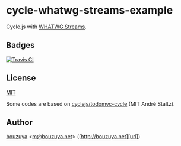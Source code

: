 # cycle-whatwg-streams-example

Cycle.js with [WHATWG Streams](https://streams.spec.whatwg.org/).

## Badges

[![Travis CI][travis-ci-badge]][travis-ci]

[travis-ci-badge]: https://img.shields.io/travis/bouzuya/cycle-whatwg-streams-example.svg
[travis-ci]: https://travis-ci.org/bouzuya/cycle-whatwg-streams-example

## License

[MIT](LICENSE)

Some codes are based on [cyclejs/todomvc-cycle][] (MIT André Staltz).

[cyclejs/todomvc-cycle]: https://github.com/cyclejs/todomvc-cycle

## Author

[bouzuya][user] &lt;[m@bouzuya.net][email]&gt; ([http://bouzuya.net][url])

[user]: https://github.com/bouzuya
[email]: mailto:m@bouzuya.net
[url]: http://bouzuya.net
